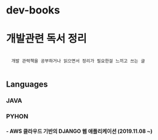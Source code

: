 # dev-books

# 개발관련 독서 정리

  ```
    
    개발 관력책을 공부하거나 읽으면서 정리가 필요한걸 느끼고 쓰는 글
    
  ```

## Languages

### JAVA


### PYHON

#### - AWS 클라우드 기반의 DJANGO 웹 애플리케이션 (2019.11.08 ~)
 
